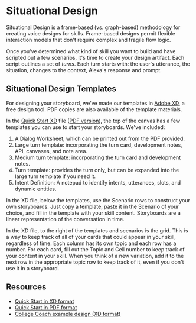 # Situational Design

Situational Design is a frame-based (vs. graph-based) methodology for creating voice designs for skills. Frame-based designs permit flexible interaction models that don't require complex and fragile flow logic.

Once you've determined what kind of skill you want to build and have scripted out a few scenarios, it's time to create your design artifact. Each script outlines a set of *turns*. Each turn starts with: the user's utterance, the situation, changes to the context, Alexa's response and prompt.

## Situational Design Templates

For designing your storyboard, we've made our templates in [Adobe XD](https://www.adobe.com/products/xd.html), a free design tool. PDF copies are also available of the template materials.

In the [Quick Start XD](./quick-start.xd) file ([PDF version](./quick-start.pdf)), the top of the canvas has a few templates you can use to start your storyboards. We've included:
1. A Dialog Worksheet, which can be printed out from the PDF provided.
1. Large turn template: incorporating the turn card, development notes, APL canvases, and note area.
1. Medium turn template: incorporating the turn card and development notes.
1. Turn template: provides the turn only, but can be expanded into the large turn template if you need it.
1. Intent Definition: A notepad to identify intents, utterances, slots, and dynamic entities.

In the XD file, below the templates, use the Scenario rows to construct your own storyboards. Just copy a template, paste it in the Scenario of your choice, and fill in the template with your skill content. Storyboards are a linear representation of the conversation in time.

In the XD file, to the right of the templates and scenarios is the grid. This is a way to keep track of all of your cards that could appear in your skill, regardless of time. Each column has its own topic and each row has a number. For each card, fill out the Topic and Cell number to keep track of your content in your skill. When you think of a new variation, add it to the next row in the appropriate topic row to keep track of it, even if you don't use it in a storyboard.

## Resources

* [Quick Start in XD format](./quick-start.xd)
* [Quick Start in PDF format](/quick-start.pdf)
* [College Coach example design (XD format)](./college-coach.xd)
